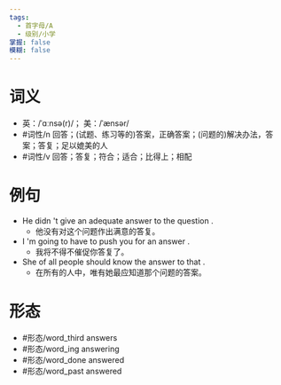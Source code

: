 ```yaml
---
tags:
  - 首字母/A
  - 级别/小学
掌握: false
模糊: false
---
```

# 词义
- 英：/ˈɑːnsə(r)/； 美：/ˈænsər/
- #词性/n  回答；(试题、练习等的)答案，正确答案；(问题的)解决办法，答案；答复；足以媲美的人
- #词性/v  回答；答复；符合；适合；比得上；相配
# 例句
- He didn 't give an adequate answer to the question .
	- 他没有对这个问题作出满意的答复。
- I 'm going to have to push you for an answer .
	- 我将不得不催促你答复了。
- She of all people should know the answer to that .
	- 在所有的人中，唯有她最应知道那个问题的答案。
# 形态
- #形态/word_third answers
- #形态/word_ing answering
- #形态/word_done answered
- #形态/word_past answered
